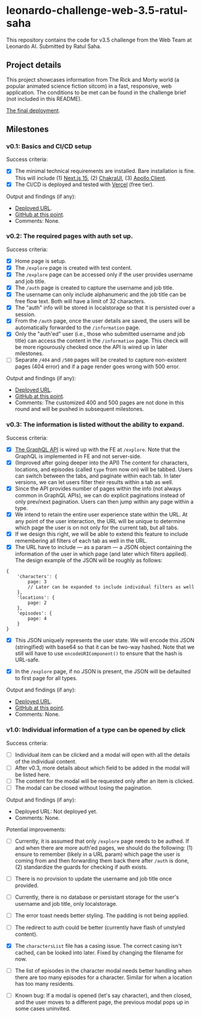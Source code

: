 # leonardo-challenge-web-3.5-ratul-saha

This repository contains the code for v3.5 challenge from the Web Team at Leonardo AI. Submitted by Ratul Saha.

## Project details

This project showcases information from The Rick and Morty world (a popular animated science fiction sitcom) in a fast, responsive, web application. The conditions to be met can be found in the challenge brief (not included in this README).

[The final deployment](https://leonardo-challenge-web-3-5-ratul-saha.vercel.app/).

## Milestones

### v0.1: Basics and CI/CD setup

Success criteria:

- [x] The minimal technical requirements are installed. Bare installation is fine. This will include (1) [Next.js 15](https://nextjs.org/), (2) [ChakraUI](https://chakra-ui.com/), (3) [Apollo Client](https://www.apollographql.com/docs/react).
- [x] The CI/CD is deployed and tested with [Vercel](https://vercel.com) (free tier).

Output and findings (if any):

- [Deployed URL](https://leonardo-challenge-web-3-5-ratul-saha-bc1z1l8mv.vercel.app/).
- [GitHub at this point](https://github.com/RatulSaha/leonardo-challenge-web-3.5-ratul-saha/tree/c491609649008b66990a61315be65816b00161c0).
- Comments: None.

### v0.2: The required pages with auth set up.

Success criteria:

- [x] Home page is setup.
- [x] The `/explore` page is created with test content.
- [x] The `/explore` page can be accessed only if the user provides username and job title.
- [x] The `/auth` page is created to capture the username and job title.
- [x] The username can only include alphanumeric and the job title can be free flow text. Both will have a limit of 32 characters.
- [x] The "auth" info will be stored in localstorage so that it is persisted over a session.
- [x] From the `/auth` page, once the user details are saved, the users will be automatically forwarded to the `/information` page.
- [x] Only the "auth'ed" user (i.e., those who submitted username and job title) can access the content in the `/information` page. This check will be more rigourously checked once the API is wired up in later milestones.
- [ ] Separate `/404` and `/500` pages will be created to capture non-existent pages (404 error) and if a page render goes wrong with 500 error.

Output and findings (if any):

- [Deployed URL](https://leonardo-challenge-web-3-5-ratul-saha-lc9caet0y.vercel.app/).
- [GitHub at this point](https://github.com/RatulSaha/leonardo-challenge-web-3.5-ratul-saha/tree/4f1d1f7cff9ad0bb79b9d1a8c9aa16404f8d7505).
- Comments: The customized 400 and 500 pages are not done in this round and will be pushed in subsequent milestones.

### v0.3: The information is listed without the ability to expand.

Success criteria:

- [x] [The GraphQL API](https://rickandmortyapi.com/documentation/#graphql) is wired up with the FE at `/explore`. Note that the GraphQL is implemented in FE and not server-side.
- [x] (Improved after going deeper into the API) The content for characters, locations, and episodes (called `type` from now on) will be tabbed. Users can switch between the tabs, and paginate within each tab. In later versions, we can let users filter their results within a tab as well.
- [x] Since the API provides number of pages within the info (not always common in GraphQL APIs), we can do explicit paginations instead of only prev/next pagination. Users can then jump within any page within a type.
- [x] We intend to retain the entire user experience state within the URL. At any point of the user interaction, the URL will be unique to determine which page the user is on not only for the current tab, but all tabs.
- [x] If we design this right, we will be able to extend this feature to include remembering all filters of each tab as well in the URL.
- [x] The URL have to include — as a param — a JSON object containing the information of the user in which page (and later which filters applied). The design example of the JSON will be roughly as follows:

```
{
    'characters': {
        page: 3
        // Later can be expanded to include individual filters as well
    },
    'locations': {
        page: 2
    },
    'episodes': {
        page: 4
    }
}
```

- [x] This JSON uniquely represents the user state. We will encode this JSON (stringified) with base64 so that it can be two-way hashed. Note that we still will have to use `encodeURIComponent()` to ensure that the hash is URL-safe.

- [x] In the `/explore` page, if no JSON is present, the JSON will be defaulted to first page for all types.


Output and findings (if any):

- [Deployed URL](https://leonardo-challenge-web-3-5-ratul-saha-6ivqzfdm2.vercel.app).
- [GitHub at this point](https://github.com/RatulSaha/leonardo-challenge-web-3.5-ratul-saha/tree/d0de293a84980568a9ac609bdebc6657c534a995).
- Comments: None.

### v1.0: Individual information of a type can be opened by click

Success criteria:

- [ ] Individual item can be clicked and a modal will open with all the details of the individual content.
- [ ] After v0.3, more details about which field to be added in the modal will be listed here.
- [ ] The content for the modal will be requested only after an item is clicked.
- [ ] The modal can be closed without losing the pagination.

Output and findings (if any):

- Deployed URL: Not deployed yet.
- Comments: None.

Potential improvements:

- [ ] Currently, it is assumed that only `/explore` page needs to be authed. If and when there are more auth'ed pages, we should do the following: (1) ensure to remember (likely in a URL param) which page the user is coming from and then forwarding them back there after `/auth` is done, (2) standardize the guards for checking if auth exists.

- [ ] There is no provision to update the username and job title once provided.

- [ ] Currently, there is no database or persistant storage for the user's username and job title, only localstorage.

- [ ] The error toast needs better styling. The padding is not being applied.

- [ ] The redirect to auth could be better (currently have flash of unstyled content).

- [x] The `charactersList` file has a casing issue. The correct casing isn't cached, can be looked into later. Fixed by changing the filename for now.

- [ ] The list of episodes in the character modal needs better handling when there are too many episodes for a character. Similar for when a location has too many residents.

- [ ] Known bug: If a modal is opened (let's say character), and then closed, and the user moves to a different page, the previous modal pops up in some cases uninvited.



